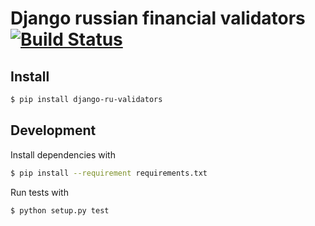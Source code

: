 # Django russian financial validators [![Build Status](https://travis-ci.org/zhelyabuzhsky/django-ru-validators.svg?branch=master)](https://travis-ci.org/zhelyabuzhsky/django-ru-validators)

## Install

```bash
$ pip install django-ru-validators
```

## Development

Install dependencies with

```bash
$ pip install --requirement requirements.txt
```

Run tests with

```bash
$ python setup.py test
```
